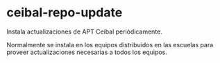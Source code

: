 ceibal-repo-update
================

Instala actualizaciones de APT Ceibal periódicamente.

Normalmente se instala en los equipos distribuidos en las escuelas para proveer actualizaciones necesarias a todos los equipos.
